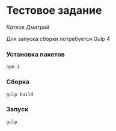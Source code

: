 # Тестовое задание
*Катков Дмитрий*

Для запуска сборки потребуется Gulp 4

### Установка пакетов
```
npm i
```
### Сборка
```
gulp build
```
### Запуск
```
gulp
```